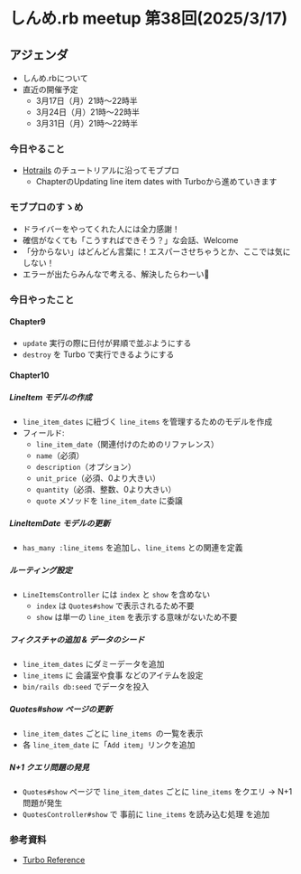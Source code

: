 # しんめ.rb meetup 第38回(2025/3/17)

## アジェンダ

- しんめ.rbについて
- 直近の開催予定
  - 3月17日（月）21時〜22時半
  - 3月24日（月）21時〜22時半
  - 3月31日（月）21時〜22時半

### 今日やること

- [Hotrails](https://www.hotrails.dev/) のチュートリアルに沿ってモブプロ
  - ChapterのUpdating line item dates with Turboから進めていきます

### モブプロのすゝめ

- ドライバーをやってくれた人には全力感謝！
- 確信がなくても「こうすればできそう？」な会話、Welcome
- 「分からない」はどんどん言葉に！エスパーさせちゃうとか、ここでは気にしない！
- エラーが出たらみんなで考える、解決したらわーい🙌

### 今日やったこと

#### Chapter9

- `update` 実行の際に日付が昇順で並ぶようにする
- `destroy` を Turbo で実行できるようにする

#### Chapter10

##### LineItem モデルの作成

- `line_item_dates` に紐づく `line_items` を管理するためのモデルを作成
- フィールド:
  - `line_item_date`（関連付けのためのリファレンス）
  - `name`（必須）
  - `description`（オプション）
  - `unit_price`（必須、0より大きい）
  - `quantity`（必須、整数、0より大きい）
  - `quote` メソッドを `line_item_date` に委譲


##### LineItemDate モデルの更新

- `has_many :line_items` を追加し、`line_items` との関連を定義

##### ルーティング設定

- `LineItemsController` には `index` と `show` を含めない
  - `index` は `Quotes#show` で表示されるため不要
  - `show` は単一の `line_item` を表示する意味がないため不要

##### フィクスチャの追加 & データのシード

- `line_item_dates` にダミーデータを追加
- `line_items` に 会議室や食事 などのアイテムを設定
- `bin/rails db:seed` でデータを投入

##### Quotes#show ページの更新

- `line_item_dates` ごとに `line_items `の一覧を表示
- 各 `line_item_date` に「`Add item`」リンクを追加

##### N+1 クエリ問題の発見

- `Quotes#show` ページで `line_item_dates` ごとに `line_items` をクエリ → N+1 問題が発生
- `QuotesController#show` で 事前に `line_items` を読み込む処理 を追加

### 参考資料

- [Turbo Reference](https://turbo.hotwired.dev/reference/drive)


